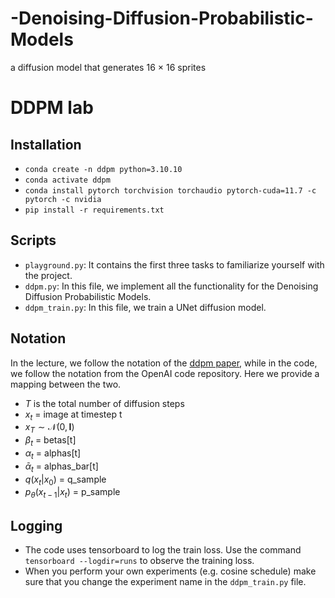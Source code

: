 # -Denoising-Diffusion-Probabilistic-Models
a diffusion model that generates 16 × 16 sprites

# DDPM lab

## Installation
* `conda create -n ddpm python=3.10.10`
* `conda activate ddpm`
* `conda install pytorch torchvision torchaudio pytorch-cuda=11.7 -c pytorch -c nvidia`
* `pip install -r requirements.txt`

## Scripts
* `playground.py`: It contains the first three tasks to familiarize yourself with the project.
* `ddpm.py`: In this file, we implement all the functionality for the Denoising Diffusion Probabilistic Models.
* `ddpm_train.py`: In this file, we train a UNet diffusion model.

## Notation
In the lecture, we follow the notation of the [ddpm paper](https://arxiv.org/pdf/2006.11239.pdf), while in the code, we follow the notation from the OpenAI code repository. Here we provide a mapping between the two.
* $T$ is the total number of diffusion steps
* $x_t$ = image at timestep t
* $x_T \sim \mathcal{N}(0, \mathbf{I})$
* $\beta_t$ = betas[t]
* $\alpha_t$ = alphas[t]
* $\bar{\alpha}_t$ = alphas_bar[t]
* $q(x_t|x_0)$ = q_sample
* $p_\theta(x_{t-1}|x_t)$ = p_sample

## Logging
* The code uses tensorboard to log the train loss. Use the command `tensorboard --logdir=runs` to observe the training loss.
* When you perform your own experiments (e.g. cosine schedule) make sure that you change the experiment name in the `ddpm_train.py` file.
